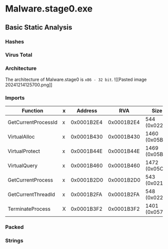 
# Malware.stage0.exe
## Basic Static Analysis

### Hashes

### Virus Total

### Architecture
The architecture of Malware.stage0 is `x86 - 32 bit`.
![[Pasted image 20241214125700.png]]

### Imports

| Function            | x   | Address    | RVA        | Size          | Category       | Technique | Trigger           | Description | Module |              |
| ------------------- | --- | ---------- | ---------- | ------------- | -------------- | --------- | ----------------- | ----------- | ------ | ------------ |
| GetCurrentProcessId | x   | 0x0001B2E4 | 0x0001B2E4 | 544 (0x0220)  | reconnaissance | T1057     | Process Discovery | implicit    | -      | KERNEL32.dll |
| VirtualAlloc        | x   | 0x0001B430 | 0x0001B430 | 1460 (0x05B4) | memory         | T1055     | Process Injection | implicit    | -      | KERNEL32.dll |
| VirtualProtect      | x   | 0x0001B44E | 0x0001B44E | 1469 (0x05BD) | memory         | T1055     | Process Injection | implicit    | -      | KERNEL32.dll |
| VirtualQuery        | x   | 0x0001B460 | 0x0001B460 | 1472 (0x05C0) | memory         | T1055     | Process Injection | implicit    | -      | KERNEL32.dll |
| GetCurrentProcess   | x   | 0x0001B2D0 | 0x0001B2D0 | 543 (0x021F)  | execution      | T1057     | Process Discovery | implicit    | -      | KERNEL32.dll |
| GetCurrentThreadId  | x   | 0x0001B2FA | 0x0001B2FA | 548 (0x0224)  | execution      | T1057     | Process Discovery | implicit    | -      | KERNEL32.dll |
| TerminateProcess    | X   | 0x0001B3F2 | 0x0001B3F2 | 1401 (0x0579) | execution      | -         | -                 | implicit    | -      | KERNEL32.dll |

### Packed

### Strings

